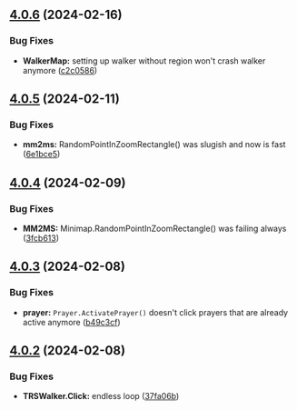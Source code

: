 ## [4.0.6](https://github.com/Torwent/SRL-T/compare/v4.0.5...v4.0.6) (2024-02-16)


### Bug Fixes

* **WalkerMap:** setting up walker without region won't crash walker anymore ([c2c0586](https://github.com/Torwent/SRL-T/commit/c2c0586ae364d383cfd016c5595f38c5e00ac03b))



## [4.0.5](https://github.com/Torwent/SRL-T/compare/v4.0.4...v4.0.5) (2024-02-11)


### Bug Fixes

* **mm2ms:** RandomPointInZoomRectangle() was slugish and now is fast ([6e1bce5](https://github.com/Torwent/SRL-T/commit/6e1bce52434c28c413c1eedfc378288963c9fed3))



## [4.0.4](https://github.com/Torwent/SRL-T/compare/v4.0.3...v4.0.4) (2024-02-09)


### Bug Fixes

* **MM2MS:** Minimap.RandomPointInZoomRectangle() was failing always ([3fcb613](https://github.com/Torwent/SRL-T/commit/3fcb613dc888bace3359673e209f55aa36925f4a))



## [4.0.3](https://github.com/Torwent/SRL-T/compare/v4.0.2...v4.0.3) (2024-02-08)


### Bug Fixes

* **prayer:** `Prayer.ActivatePrayer()` doesn't click prayers that are already active anymore ([b49c3cf](https://github.com/Torwent/SRL-T/commit/b49c3cfc1cd920721fd2f3dbaf30330447ff50e8))



## [4.0.2](https://github.com/Torwent/SRL-T/compare/v4.0.1...v4.0.2) (2024-02-08)


### Bug Fixes

* **TRSWalker.Click:** endless loop ([37fa06b](https://github.com/Torwent/SRL-T/commit/37fa06be4e3cc979cb859c6e1cd677ca21b94df0))



